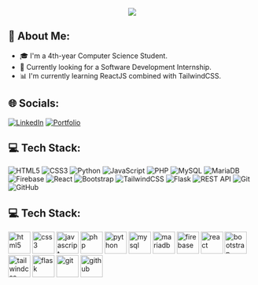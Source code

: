 <p align="center">
  <img src="https://capsule-render.vercel.app/api?text=Hey Everyone!🕹️&animation=fadeIn&type=waving&color=gradient&height=100"/>
</p>

## 🚀 About Me:
- 🎓 I'm a 4th-year Computer Science Student.
- 💼 Currently looking for a Software Development Internship.
- 📊 I'm currently learning ReactJS combined with TailwindCSS.

## 🌐 Socials:
[![LinkedIn](https://img.shields.io/badge/LinkedIn-%230077B5.svg?&logo=linkedin&logoColor=white)](https://www.linkedin.com/in/jpmaradev/)
[![Portfolio](https://img.shields.io/badge/Portfolio-%2300aaff.svg?&logo=portfolio&logoColor=white)](https://personal-portfolio-orcin-two.vercel.app)

## 💻 Tech Stack:
![HTML5](https://img.shields.io/badge/HTML5-%23E34F26.svg?&logo=html5&logoColor=white) ![CSS3](https://img.shields.io/badge/CSS3-%231572B6.svg?&logo=css3&logoColor=white) ![Python](https://img.shields.io/badge/Python-%2314354C.svg?&logo=python&logoColor=white) ![JavaScript](https://img.shields.io/badge/JavaScript-%23F7DF1E.svg?&logo=javascript&logoColor=white) ![PHP](https://img.shields.io/badge/PHP-%23777BB4.svg?&logo=php&logoColor=white) ![MySQL](https://img.shields.io/badge/MySQL-%2300f.svg?&logo=mysql&logoColor=white) ![MariaDB](https://img.shields.io/badge/MariaDB-%234c76a8.svg?&logo=mariadb&logoColor=white) ![Firebase](https://img.shields.io/badge/Firebase-%23FFCA28.svg?&logo=firebase&logoColor=white) ![React](https://img.shields.io/badge/React-%2300D8FF.svg?&logo=react&logoColor=white) ![Bootstrap](https://img.shields.io/badge/Bootstrap-%2371d8d8.svg?&logo=bootstrap&logoColor=white) ![TailwindCSS](https://img.shields.io/badge/TailwindCSS-%2338B2AC.svg?&logo=tailwindcss&logoColor=white) ![Flask](https://img.shields.io/badge/Flask-%23000.svg?&logo=flask&logoColor=white) ![REST API](https://img.shields.io/badge/REST%20API-%23000000.svg?&logo=api&logoColor=white) ![Git](https://img.shields.io/badge/Git-%23F05032.svg?&logo=git&logoColor=white) ![GitHub](https://img.shields.io/badge/GitHub-%23121011.svg?&logo=github&logoColor=white)


<h2>💻 Tech Stack:</h2>
<p align="left">
  <img src="https://cdn.jsdelivr.net/gh/devicons/devicon/icons/html5/html5-original.svg" alt="html5" width="45" height="45"/>
  <img src="https://cdn.jsdelivr.net/gh/devicons/devicon/icons/css3/css3-original.svg" alt="css3" width="45" height="45"/>
  <img src="https://cdn.jsdelivr.net/gh/devicons/devicon/icons/javascript/javascript-original.svg" alt="javascript" width="45" height="45"/>
  <img src="https://cdn.jsdelivr.net/gh/devicons/devicon/icons/php/php-original.svg" alt="php" width="45" height="45"/>
  <img src="https://cdn.jsdelivr.net/gh/devicons/devicon/icons/python/python-original.svg" alt="python" width="45" height="45"/>
  <img src="https://cdn.jsdelivr.net/gh/devicons/devicon/icons/mysql/mysql-original.svg" alt="mysql" width="45" height="45"/>
  <img src="https://cdn.jsdelivr.net/gh/devicons/devicon/icons/mariadb/mariadb-original.svg" alt="mariadb" width="45" height="45"/>
  <img src="https://cdn.jsdelivr.net/gh/devicons/devicon/icons/firebase/firebase-plain.svg" alt="firebase" width="45" height="45"/>
  <img src="https://cdn.jsdelivr.net/gh/devicons/devicon/icons/react/react-original.svg" alt="react" width="45" height="45"/>
  <img src="https://cdn.jsdelivr.net/gh/devicons/devicon/icons/bootstrap/bootstrap-original.svg" alt="bootstrap" width="45" height="45"/>
  <img src="https://cdn.jsdelivr.net/gh/devicons/devicon/icons/tailwindcss/tailwindcss-plain.svg" alt="tailwindcss" width="45" height="45"/>
  <img src="https://cdn.jsdelivr.net/gh/devicons/devicon/icons/flask/flask-original.svg" alt="flask" width="45" height="45"/>
  <img src="https://cdn.jsdelivr.net/gh/devicons/devicon/icons/git/git-original.svg" alt="git" width="45" height="45"/>
  <img src="https://cdn.jsdelivr.net/gh/devicons/devicon/icons/github/github-original.svg" alt="github" width="45" height="45"/>
</p>
